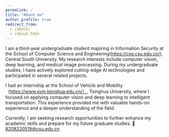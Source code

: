 ```yaml
---
permalink: /
title: "About me"
author_profile: true
redirect_from: 
  - /about/
  - /about.html
---
```


I am a third-year undergraduate student majoring in Information Security at the School of Computer Science and Engineering(https://cse.csu.edu.cn/), Central South University. My research interests include computer vision, deep learning, and medical image processing. During my undergraduate studies, I have actively explored cutting-edge AI technologies and participated in several related projects.

I had an internship at the School of Vehicle and Mobility（https://www.svm.tsinghua.edu.cn/）, Tsinghua University, where I focused on applying computer vision and deep learning to intelligent transportation. This experience provided me with valuable hands-on experience and a deeper understanding of the field.

Currently, I am seeking research opportunities to further enhance my academic skills and prepare for my future graduate studies.
📧8208220519@csu.edu.cn  

